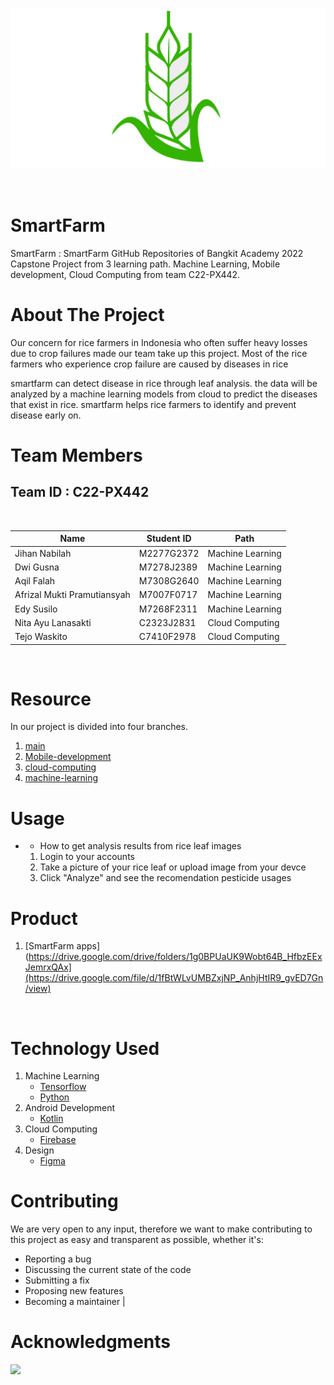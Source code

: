 <br />
<p align="center">
  <a href="#">
    <img src="Logo/logodefault.png">
  </a>
</p>
<br>


# SmartFarm

SmartFarm : SmartFarm GitHub Repositories of Bangkit Academy 2022 Capstone Project from 3 learning path. Machine Learning, Mobile development, Cloud Computing from team C22-PX442.

# About The Project
Our concern for rice farmers in Indonesia who often suffer heavy losses due to crop failures made our team take up this project. Most of the rice farmers who experience crop failure are caused by diseases in rice

smartfarm can detect disease in rice through leaf analysis. the data will be analyzed by a machine learning models from cloud to predict the diseases that exist in rice. smartfarm helps rice farmers to identify and prevent disease early on.


# Team Members

## Team ID : C22-PX442

<br>

| Name                        | Student ID | Path                |
| ---------------------       | ---------- | ------------------- |
| Jihan Nabilah               | M2277G2372 | Machine Learning    |
| Dwi Gusna                   | M7278J2389 | Machine Learning    |
| Aqil Falah                  | M7308G2640 | Machine Learning    |
| Afrizal Mukti Pramutiansyah | M7007F0717 | Machine Learning    |
| Edy Susilo                  | M7268F2311 | Machine Learning    |
| Nita Ayu Lanasakti          | C2323J2831 | Cloud Computing     |
| Tejo Waskito                | C7410F2978 | Cloud Computing     |


<br>

# Resource

In our project is divided into four branches.

1. [main](https://github.com/Bangkit-capstone-product/SmartFarm/tree/main)
3. [Mobile-development](https://github.com/Bangkit-capstone-product/SmartFarm/tree/Mobile_Development)
5. [cloud-computing](https://github.com/Bangkit-capstone-product/SmartFarm/tree/Cloud_Computing)
6. [machine-learning](https://github.com/Bangkit-capstone-product/SmartFarm/tree/Machine_Learning)


# Usage

- - How to get analysis results from rice leaf images

  1.  Login to your accounts
  2.  Take a picture of your rice leaf or upload image from your devce
  3.  Click "Analyze" and see the recomendation pesticide usages


# Product

1. [SmartFarm apps](https://drive.google.com/drive/folders/1g0BPUaUK9Wobt64B_HfbzEExJemrxQAx](https://drive.google.com/file/d/1fBtWLvUMBZxjNP_AnhjHtIR9_gvED7Gn/view)

   <br>

# Technology Used

1. Machine Learning
   - [Tensorflow](https://www.tensorflow.org/)
   - [Python](https://www.python.org/)
2. Android Development
   - [Kotlin](https://kotlinlang.org/)
3. Cloud Computing
   - [Firebase](https://firebase.google.com/)
4. Design
   - [Figma](https://www.figma.com/file/0XAI6ARTyiA3Gska5yvN4A/SmartFarm-Design?node-id=0%3A1)
     <br>

# Contributing

We are very open to any input, therefore we want to make contributing to this project as easy and transparent as possible, whether it's:

- Reporting a bug
- Discussing the current state of the code
- Submitting a fix
- Proposing new features
- Becoming a maintainer
                     |

# Acknowledgments

<img src="https://www.dicoding.com/blog/wp-content/uploads/2020/12/Cover.png" />

<!-- reference https://github.com/alexandresanlim/Badges4-README.md-Profile -->
